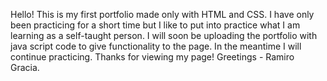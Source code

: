 Hello! This is my first portfolio made only with HTML and CSS. I have only been practicing for a short time but I like to put into practice what I am learning as a self-taught person. I will soon be uploading the portfolio with java script code to give functionality to the page. In the meantime I will continue practicing.
Thanks for viewing my page!
Greetings - Ramiro Gracia.
